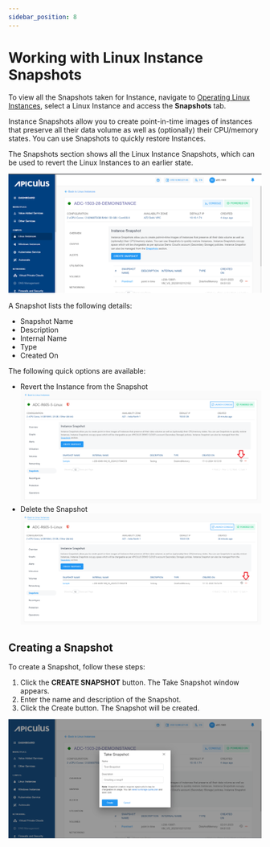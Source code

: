 ```yaml
---
sidebar_position: 8
---
```

# Working with Linux Instance Snapshots

 To view all the Snapshots taken for Instance, navigate to [Operating Linux Instances](AboutLinuxInstances.md), select a Linux Instance and access the **Snapshots** tab.

Instance Snapshots allow you to create point-in-time images of instances that preserve all their data volume as well as (optionally) their CPU/memory states. You can use Snapshots to quickly restore Instances.

The Snapshots section shows all the Linux Instance Snapshots, which can be used to revert the Linux Instances to an earlier state.

![Linux Instance Snapshots](img/Snapshots.png)

A Snapshot lists the following details:

- Snapshot Name
- Description
-  Internal Name
- Type
- Created On

The following quick options are available:
- Revert the Instance from the Snapshot
  ![Revert Snapshot](img/Snapshots3.png)
- Delete the Snapshot
  ![Delete the Snapshot](img/Snapshots4.png)
## Creating a Snapshot
To create a Snapshot, follow these steps:
1. Click the **CREATE SNAPSHOT** button. The Take Snapshot window appears.
2. Enter the name  and description of the Snapshot.
3. Click the Create button. The Snapshot will be created.

![Linux Instance Snapshots](img/Snapshots2.png)





